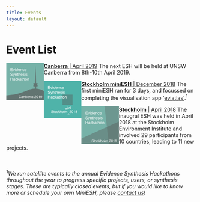 ```yaml
---
title: Events
layout: default
---
```

# Event List
<p>
  <p>
    <a href="/events/2019-04-canberra.html">
      <img align="left" width="100" height="100" src="/assets/images/ESH_logo_canberra2019.png" alt="ESH Canberra 2019"/>
    </a><a href="/events/2019-04-canberra.html"><b>Canberra</b> | April 2019</a>  
    The next ESH will be held at UNSW Canberra from 8th-10th April 2019.  
  </p>
</p>

<p>
  <p>
    <a href="/events/2018-12-stockholm-mini.html">
      <img align="left" width="100" height="100" src="/assets/images/ESH_logo_stockholm_mini2018.png" alt="ESH Stockholm mini 2018"/>
    </a><a href="/events/2018-12-stockholm-mini.html"><b>Stockholm miniESH</b> | December 2018</a>   
    The first miniESH ran for 3 days, and focussed on completing the visualisation app '<a href="https://github.com/ESHackathon/eviatlas">eviatlas'</a>.<sup>1</sup>  
  </p>
</p>

<p>
  <p>
    <a href="/events/2018-04-stockholm.html">
      <img align="left" width="100" height="100" src="/assets/images/ESH_logo_stockholm2018.png" alt="ESH Stockholm 2018"/>
    </a><a href="/events/2018-04-stockholm.html"><b>Stockholm</b> | April 2018</a>  
    The inaugral ESH was held in April 2018 at the Stockholm Environment Institute and involved 29 participants from 10 countries, leading to 11 new projects.  
  </p>
</p>
<br>
<br>
<sup>1</sup><em>We run satellite events to the annual Evidence Synthesis Hackathons throughout the year to progress specific projects, users, or synthesis stages. These are typically closed events, but if you would like to know more or schedule your own MiniESH, please <a href="mailto:eshackathon@gmail.com">contact us</a>!</em>